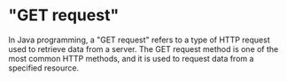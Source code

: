 # "GET request"

In Java programming, a "GET request" refers to a type of HTTP request used to retrieve data from a server. 
The GET request method is one of the most common HTTP methods, and it is used to request data from a specified resource.
